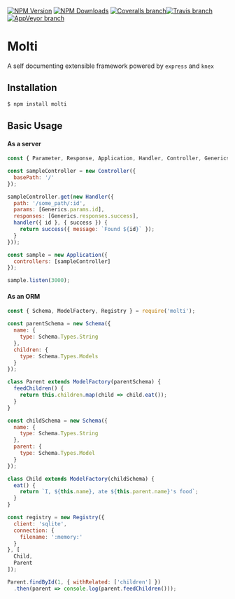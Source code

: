 [![NPM Version](https://img.shields.io/npm/v/molti.svg)](https://www.npmjs.com/package/molti)
[![NPM Downloads](https://img.shields.io/npm/dm/molti.svg)](https://www.npmjs.com/package/molti)
[![Coveralls branch](https://img.shields.io/coveralls/moltijs/molti/master.svg)](https://coveralls.io/github/moltijs/molti)[![Travis branch](https://img.shields.io/travis/moltijs/molti/master.svg?label=linux)](https://travis-ci.org/moltijs/molti)
[![AppVeyor branch](https://img.shields.io/appveyor/ci/SaaJoh0783/molti/master.svg?label=windows)](https://ci.appveyor.com/project/moltijs/molti)

# Molti

A self documenting extensible framework powered by `express` and `knex`

## Installation

```bash
$ npm install molti
```

## Basic Usage

#### As a server

```js
const { Parameter, Response, Application, Handler, Controller, Generics } = require('molti');

const sampleController = new Controller({
  basePath: '/'
});

sampleController.get(new Handler({
  path: '/some_path/:id',
  params: [Generics.params.id],
  responses: [Generics.responses.success],
  handler({ id }, { success }) {
    return success({ message: `Found ${id}` });
  }
}));

const sample = new Application({
  controllers: [sampleController]
});

sample.listen(3000);
```

#### As an ORM

```js
const { Schema, ModelFactory, Registry } = require('molti');

const parentSchema = new Schema({
  name: {
    type: Schema.Types.String
  },
  children: {
    type: Schema.Types.Models
  }
});

class Parent extends ModelFactory(parentSchema) {
  feedChildren() {
    return this.children.map(child => child.eat());
  }
}

const childSchema = new Schema({
  name: {
    type: Schema.Types.String
  },
  parent: {
    type: Schema.Types.Model
  }
});

class Child extends ModelFactory(childSchema) {
  eat() {
    return `I, ${this.name}, ate ${this.parent.name}'s food`;
  }
}

const registry = new Registry({
  client: 'sqlite',
  connection: {
    filename: ':memory:'
  }
}, [
  Child,
  Parent
]);

Parent.findById(1, { withRelated: ['children'] })
  .then(parent => console.log(parent.feedChildren()));
```
